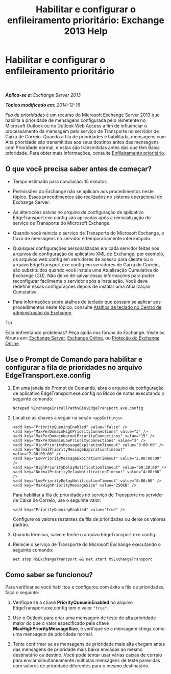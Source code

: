 ﻿---
title: 'Habilitar e configurar o enfileiramento prioritário: Exchange 2013 Help'
TOCTitle: Habilitar e configurar o enfileiramento prioritário
ms:assetid: 1975d85d-2f1d-4852-8d19-e74ba4ba3853
ms:mtpsurl: https://technet.microsoft.com/pt-br/library/JJ891104(v=EXCHG.150)
ms:contentKeyID: 51407841
ms.date: 05/22/2018
mtps_version: v=EXCHG.150
ms.translationtype: MT
---

# Habilitar e configurar o enfileiramento prioritário

 

_**Aplica-se a:** Exchange Server 2013_

_**Tópico modificado em:** 2014-12-16_

*Fila de prioridades* é um recurso do Microsoft Exchange Server 2013 que habilita a prioridade de mensagens configurada pelo remetente no Microsoft Outlook ou no Outlook Web Access a fim de influenciar o processamento da mensagem pelo serviço de Transporte no servidor de Caixa de Correio. Quando a fila de prioridades é habilitada, mensagens com Alta prioridade são transmitidas aos seus destinos antes das mensagens com Prioridade normal, e estas são transmitidas antes das que têm Baixa prioridade. Para obter mais informações, consulte [Enfileiramento prioritário](priority-queuing-exchange-2013-help.md).

## O que você precisa saber antes de começar?

  - Tempo estimado para conclusão: 15 minutos

  - Permissões do Exchange não se aplicam aos procedimentos neste tópico. Esses procedimentos são realizados no sistema operacional do Exchange Server.

  - As alterações salvas no arquivo de configuração de aplicativo EdgeTransport.exe.config são aplicadas após a reinicialização do serviço de Transporte do Microsoft Exchange.

  - Quando você reinicia o serviço de Transporte do Microsoft Exchange, o fluxo de mensagens no servidor é temporariamente interrompido.

  - Quaisquer configurações personalizadas em cada servidor feitas nos arquivos de configuração de aplicativo XML do Exchange, por exemplo, os arquivos web.config em servidores de acesso para cliente ou o arquivo EdgeTransport.exe.config em servidores de Caixa de Correio, são substituídos quando você instala uma Atualização Cumulativa do Exchange (CU). Não deixe de salvar essas informações para poder reconfigurar facilmente o servidor após a instalação. Você deve redefinir essas configurações depois de instalar uma Atualização Cumulativa.

  - Para informações sobre atalhos de teclado que possam se aplicar aos procedimentos neste tópico, consulte [Atalhos de teclado no Centro de administração do Exchange](keyboard-shortcuts-in-the-exchange-admin-center-exchange-online-protection-help.md).


> [!TIP]
> Está enfrentando problemas? Peça ajuda nos fóruns do Exchange. Visite os fóruns em: <A href="https://go.microsoft.com/fwlink/p/?linkid=60612">Exchange Server</A>, <A href="https://go.microsoft.com/fwlink/p/?linkid=267542">Exchange Online</A>, ou <A href="https://go.microsoft.com/fwlink/p/?linkid=285351">Proteção do Exchange Online</A>.



## Use o Prompt de Comando para habilitar e configurar a fila de prioridades no arquivo EdgeTransport.exe.config

1.  Em uma janela do Prompt de Comando, abra o arquivo de configuração de aplicativo EdgeTransport.exe.config no Bloco de notas executando o seguinte comando:
    
        Notepad %ExchangeInstallPath%Bin\EdgeTransport.exe.config

2.  Localize as chaves a seguir na seção `<appSettings>`.
    
        <add key="PriorityQueuingEnabled" value="false" />
        <add key="MaxPerDomainHighPriorityConnections" value="3" />
        <add key="MaxPerDomainNormalPriorityConnections" value="15" />
        <add key="MaxPerDomainLowPriorityConnections" value="2" />
        <add key="HighPriorityMessageExpirationTimeout" value="8:00:00" />
        <add key="NormalPriorityMessageExpirationTimeout" value="2.00:00:00" />
        <add key="LowPriorityMessageExpirationTimeout" value="2.00:00:00" />
        <add key="HighPriorityDelayNotificationTimeout" value="00:30:00" />
        <add key="NormalPriorityDelayNotificationTimeout" value="4:00:00" />
        <add key="LowPriorityDelayNotificationTimeout" value="8:00:00" />
        <add key="MaxHighPriorityMessageSize" value="250KB" />
    
    Para habilitar a fila de prioridades no serviço de Transporte no servidor de Caixa de Correio, use o seguinte valor:
    
        <add key="PriorityQueuingEnabled" value="true" />
    
    Configure os valores restantes da fila de prioridades ou deixe os valores padrão.

3.  Quando terminar, salve e feche o arquivo EdgeTransport.exe.config.

4.  Reinicie o serviço de Transporte do Microsoft Exchange executando o seguinte comando:
    
        net stop MSExchangeTransport && net start MSExchangeTransport

## Como saber se funcionou?

Para verificar se você habilitou e configurou com êxito a fila de prioridades, faça o seguinte:

1.  Verifique se a chave **PriorityQueueinEnabled** no arquivo EdgeTransport.exe.config tem o valor `"true"`.

2.  Use o Outlook para criar uma mensagem de teste de alta prioridade maior do que o valor especificado pela chave **MaxHighPriorityMessageSize**, e verifique se a mensagem chega como uma mensagem de prioridade normal.

3.  Tente confirmar se as mensagens de prioridade mais alta chegam antes das mensagens de prioridade mais baixa enviadas ao mesmo destinatário ou destino. Você pode tentar usar várias caixas de correio para enviar simultaneamente múltiplas mensagens de teste parecidas com valores de prioridade diferentes para o mesmo destinatário.

